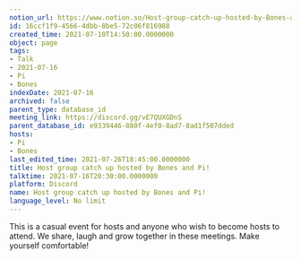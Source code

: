 ```yaml
---
notion_url: https://www.notion.so/Host-group-catch-up-hosted-by-Bones-and-Pi-16ccf1f945664dbb8be572c06f816988
id: 16ccf1f9-4566-4dbb-8be5-72c06f816988
created_time: 2021-07-10T14:50:00.0000000
object: page
tags:
- Talk
- 2021-07-16
- Pi
- Bones
indexDate: 2021-07-16
archived: false
parent_type: database_id
meeting_link: https://discord.gg/vE7QUXGDnS
parent_database_id: e9339446-880f-4ef0-8ad7-8ad1f507dded
hosts:
- Pi
- Bones
last_edited_time: 2021-07-26T18:45:00.0000000
title: Host group catch up hosted by Bones and Pi!
talktime: 2021-07-16T20:30:00.0000000
platform: Discord
name: Host group catch up hosted by Bones and Pi!
language_level: No limit
---
```


This is a casual event for hosts and anyone who wish to become hosts to attend.  We share, laugh and grow together in these meetings.  Make yourself comfortable!






